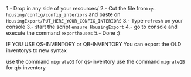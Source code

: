 1.- Drop in any side of your resources/
2.- Cut the file from `qs-housing/config/config_interiors` and paste on `HousingExport/PUT_HERE_YOUR_CONFIG_INTERIORS`
3.- Type `refresh` on your console
3.- start the script `ensure HousingExport`
4.- go to console and execute the command `exporthouses`
5.- Done :)


IF YOU USE QS-INVENTORY or QB-INVENTORY You can export the OLD inventorys to new syntax

use the command `migrateQS` for qs-inventory 
use the command `migrateQB` for qb-inventory 
